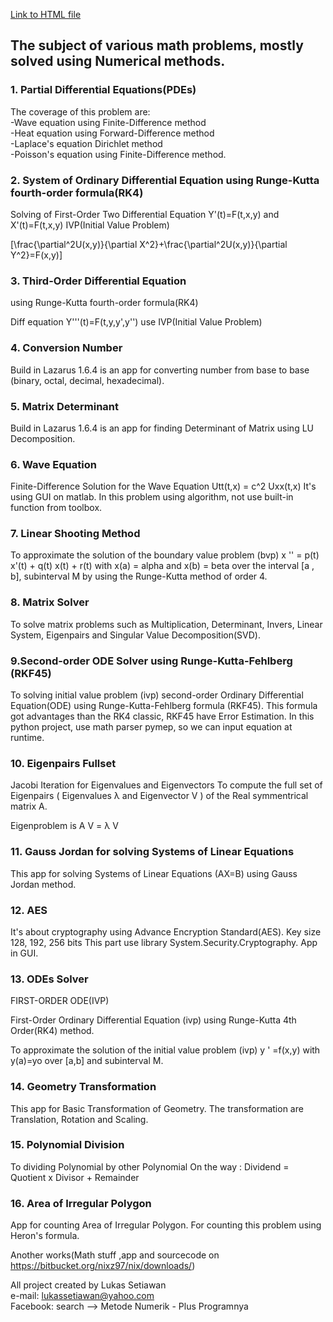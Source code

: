 
[Link to HTML file](https://nix97.github.io/nix/README.html)
## The subject of various math problems, mostly solved using Numerical methods.

### 1. Partial Differential Equations(PDEs)
The coverage of this problem are:\
-Wave equation using Finite-Difference method\
-Heat equation using Forward-Difference method\
-Laplace's equation Dirichlet method\
-Poisson's equation using Finite-Difference method.
### 2. System of Ordinary Differential Equation using Runge-Kutta fourth-order formula(RK4)

Solving of First-Order Two Differential Equation
Y'(t)=F(t,x,y) and
X'(t)=F(t,x,y) 
IVP(Initial Value Problem)

\[\frac{\partial^2U(x,y)}{\partial X^2}+\frac{\partial^2U(x,y)}{\partial Y^2}=F(x,y)\]

### 3. Third-Order Differential Equation 
using Runge-Kutta fourth-order formula(RK4)

Diff equation Y'''(t)=F(t,y,y',y'')
use IVP(Initial Value Problem)

### 4. Conversion Number 
Build in Lazarus 1.6.4 is an app for converting number from base to base (binary, octal, decimal, hexadecimal).   

### 5. Matrix Determinant 
Build in Lazarus 1.6.4 is an app for finding Determinant of Matrix using LU Decomposition.

### 6. Wave Equation
Finite-Difference Solution for the Wave Equation Utt(t,x) = c^2 Uxx(t,x)
It's using GUI on matlab.
In this problem using algorithm, not use built-in function from toolbox.

### 7. Linear Shooting Method
To approximate the solution of the boundary value problem (bvp) x '' = p(t) x'(t) + q(t) x(t) + r(t) 
with x(a) = alpha and x(b) = beta over the interval [a , b], subinterval M by using the Runge-Kutta 
method of order 4.

### 8. Matrix Solver
To solve matrix problems such as Multiplication, Determinant, Invers, Linear System, Eigenpairs
and Singular Value Decomposition(SVD).

### 9.Second-order ODE Solver using Runge-Kutta-Fehlberg (RKF45)
To solving initial value problem (ivp) second-order Ordinary Differential Equation(ODE) 
using Runge-Kutta-Fehlberg formula (RKF45).
This formula got advantages than the RK4 classic, RKF45 have Error Estimation.
In this python project, use math parser pymep, so we can input equation at runtime. 

### 10. Eigenpairs Fullset
Jacobi Iteration for Eigenvalues and Eigenvectors
To compute the full set of Eigenpairs ( Eigenvalues λ
and Eigenvector V ) of the Real symmentrical matrix A. 

Eigenproblem is   A V = λ V 

### 11. Gauss Jordan for solving Systems of Linear Equations
This app for solving Systems of Linear Equations 
(AX=B) using Gauss Jordan method.

### 12. AES 
It's about cryptography using Advance Encryption Standard(AES).
Key size 128, 192, 256 bits This part use library System.Security.Cryptography.
App in GUI.

### 13. ODEs Solver
FIRST-ORDER ODE(IVP)

First-Order Ordinary Differential Equation (ivp) using 
Runge-Kutta 4th Order(RK4) method.

To approximate the solution of the initial value problem
(ivp) y ' =f(x,y) with y(a)=yo over [a,b] and 
subinterval M.

### 14. Geometry Transformation
This app for Basic Transformation of Geometry.
The transformation are Translation, Rotation and Scaling.

### 15. Polynomial Division
To dividing Polynomial by other Polynomial
On the way :
Dividend = Quotient x Divisor + Remainder

### 16. Area of Irregular Polygon
App for counting Area of Irregular Polygon.
For counting this problem using Heron's formula.



Another works(Math stuff ,app and sourcecode on   https://bitbucket.org/nixz97/nix/downloads/)

All project created by Lukas Setiawan\
e-mail: lukassetiawan@yahoo.com\
Facebook: search --> Metode Numerik - Plus Programnya 
